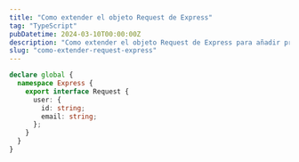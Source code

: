 ```yaml
---
title: "Como extender el objeto Request de Express"
tag: "TypeScript"
pubDatetime: 2024-03-10T00:00:00Z
description: "Como extender el objeto Request de Express para añadir propiedades extras"
slug: "como-extender-request-express"
---
```


```ts title="src/@types/express/index.d.ts"
declare global {
  namespace Express {
    export interface Request {
      user: {
        id: string;
        email: string;
      };
    }
  }
}
```
